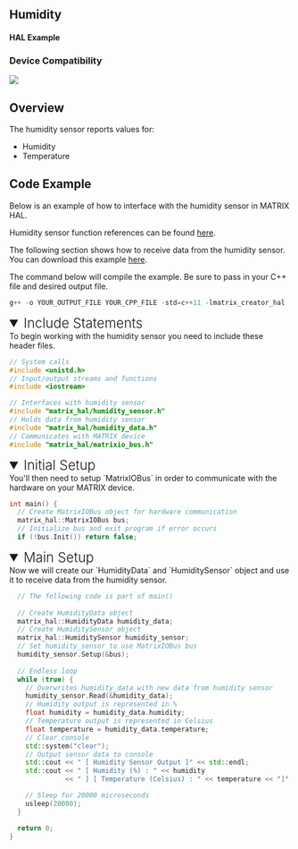 <h2 style="padding-top:0">Humidity</h2>
<h4 style="padding-top:0">HAL Example</h4>

### Device Compatibility
<img class="creator-compatibility-icon" src="../../img/creator-icon.svg">

## Overview

The humidity sensor reports values for:

* Humidity
* Temperature

## Code Example

Below is an example of how to interface with the humidity sensor in MATRIX HAL.

Humidity sensor function references can be found [here](/matrix-hal/reference/humidity).

The following section shows how to receive data from the humidity sensor. You can download this example <a href="https://github.com/matrix-io/matrix-hal-examples/blob/master/sensors/humidity_sensor.cpp" target="_blank">here</a>.

The command below will compile the example. Be sure to pass in your C++ file and desired output file.

```c++
g++ -o YOUR_OUTPUT_FILE YOUR_CPP_FILE -std=c++11 -lmatrix_creator_hal
```

<details markdown="1" open>
<summary style="font-size: 1.5rem; font-weight: 300;">Include Statements</summary>
To begin working with the humidity sensor you need to include these header files.

```c++
// System calls
#include <unistd.h>
// Input/output streams and functions
#include <iostream>

// Interfaces with humidity sensor
#include "matrix_hal/humidity_sensor.h"
// Holds data from humidity sensor
#include "matrix_hal/humidity_data.h"
// Communicates with MATRIX device
#include "matrix_hal/matrixio_bus.h"
```

</details>

<details markdown="1" open>
<summary style="font-size: 1.5rem; font-weight: 300;">Initial Setup</summary>
You'll then need to setup `MatrixIOBus` in order to communicate with the hardware on your MATRIX device.

```c++
int main() {
  // Create MatrixIOBus object for hardware communication
  matrix_hal::MatrixIOBus bus;
  // Initialize bus and exit program if error occurs
  if (!bus.Init()) return false;
```

</details>

<details markdown="1" open>
<summary style="font-size: 1.5rem; font-weight: 300;">Main Setup</summary>
Now we will create our `HumidityData` and `HumiditySensor` object and use it to receive data from the humidity sensor.

```c++
  // The following code is part of main()
  
  // Create HumidityData object
  matrix_hal::HumidityData humidity_data;
  // Create HumiditySensor object
  matrix_hal::HumiditySensor humidity_sensor;
  // Set humidity_sensor to use MatrixIOBus bus
  humidity_sensor.Setup(&bus);
  
  // Endless loop
  while (true) {
    // Overwrites humidity_data with new data from humidity sensor
    humidity_sensor.Read(&humidity_data);
    // Humidity output is represented in %
    float humidity = humidity_data.humidity;
    // Temperature output is represented in Celsius
    float temperature = humidity_data.temperature;
    // Clear console
    std::system("clear");
    // Output sensor data to console
    std::cout << " [ Humidity Sensor Output ]" << std::endl;
    std::cout << " [ Humidity (%) : " << humidity
              << " ] [ Temperature (Celsius) : " << temperature << "]" << std::endl;

    // Sleep for 20000 microseconds
    usleep(20000);
  }

  return 0;
}
```

</details>
